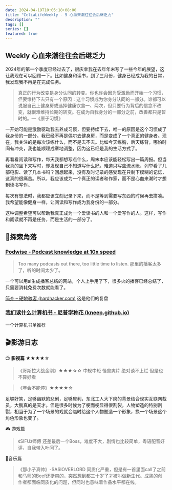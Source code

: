 ```yaml
---
date: 2024-04-19T10:05:18+08:00
title: "CeliaLifeWeekly - 5 心血来潮往往会后继乏力"
description: ""
tags: []
series: []
featured: true
---
```


## Weekly 心血来潮往往会后继乏力

2024年的第一个季度已经过去了，很庆幸我在去年年末写了一些今年的展望，这让我现在可以回顾一下。比如健身和读书，到了三月份，健身已经成为我的日常，我发现我不再是在完成任务。

> 真正的行为改变是身分认同的转变。你也许会因为受激励而开始一个习惯，但要维持下去只有一个原因：这个习惯成为你身分认同的一部分。谁都可以说服自己上健身房或选择健康饮食一、两次，但只要行为背后的信念不改变，就很难维持长期的转变。在成为自我身分的一部分之前，改善都只是暂时的。—《原子习惯》
> 

一开始可能是激励驱动我去养成习惯，但要持续下去，唯一的原因是这个习惯成了我身份的一部分。我已经不再是偶尔去健身房，而是变成了一个真正的健身者。现在，我关注的是每次该练什么，而不是去不去。比如今天练胸，后天练背，哪怕时间有冲突，我也能顺理成章地调整，因为这已经是我的生活方式了。

再看看阅读和写作，每天我都想写点什么，周末本应该能轻松写出一篇周报。但当我真的坐下来写时，却发现自己不知道写什么好。难道只写些流水账，列举看了几部电影、读了几本书吗？回想起来，没有及时记录的感受现在只剩下模糊的记忆，这真的很痛苦。所以，我应该成为一个真正的读者和作家，而不是心血来潮时才想到读书写作。

每次有想法时，我都应该立刻记录下来，而不是等到需要写东西的时候再去拼凑。我希望能像健身一样，让阅读和写作成为我身份的一部分。

这种调整希望可以帮助我真正成为一个爱读书的人和一个爱写作的人。这样，写作和阅读就不再是任务，而是生活的一部分了。

## 🌟探索角落

### [Podwise - Podcast knowledge at 10x speed](https://podwise.ai/)

> Too many podcasts out there, too little time to listen.
那里的播客太多了，听的时间太少了。
> 

一个可以用ai生成播客总结的网站，个人上手用了下，很多火的播客已经总结了，只需要消耗免费次数就能看了。

[简介 – 硬地骇客 (hardhacker.com)](https://book.hardhacker.com/) 这是他们的复盘

### [我们读什么计算机书 - 尼普学种花 (kneep.github.io)](https://kneep.github.io/cs-books/)

一个计算机书单推荐

## 🎬影游日志

📺 **影视篇** ★★★★☆

> 《哥斯拉大战金刚》★★★☆☆ 中规中矩 怪兽爽片 绝对谈不上烂 但是也不算好看
> 

> 《年会不能停》★★★★☆
> 

足够好笑，足够幽默的悲剧，足够犀利，东北工人大下岗的背景结合现实互联网裁员，大鹏真的是天才。但是很多时候为了梗而梗显得很割裂，人物塑造的特别割裂，相当于为了一个场景的戏就会临时给这个人物塑造一个形象，换一个场景这个角色形象也变了。

🎮 游戏篇

> 《SIFU》师傅
还差最后一个Boss，难度不大，剧情也比较简单，粤语配音好评，自我带入叶问了。
> 

🎵音乐篇

> 《那小子真帅》-SASIOVERLORD 
同质化严重，但是有一首里面call了之前和马师的Beef还挺爽的，突然想到都三十岁了才被叫做新生代。成熟的创作者都面临同质化的问题，但同时也意味着作品水平都在线。
>